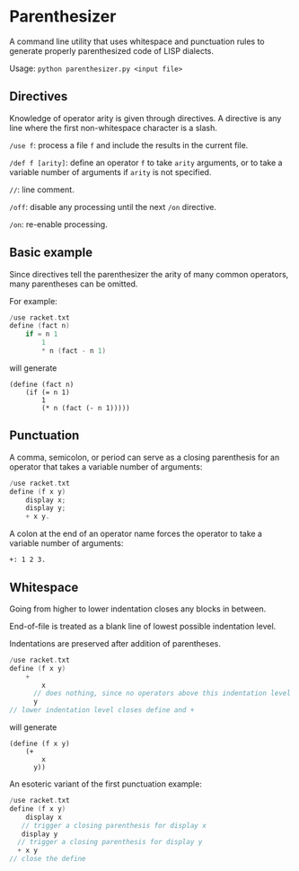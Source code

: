 # Parenthesizer

A command line utility that uses whitespace and punctuation rules to generate properly parenthesized code of LISP dialects.

Usage: `python parenthesizer.py <input file>`

## Directives

Knowledge of operator arity is given through directives. A directive is any line where the first non-whitespace character is a slash.

`/use f`: process a file `f` and include the results in the current file.

`/def f [arity]`: define an operator `f` to take `arity` arguments, or to take a variable number of arguments if `arity` is not specified.

`//`: line comment.

`/off`: disable any processing until the next `/on` directive.

`/on`: re-enable processing.

## Basic example

Since directives tell the parenthesizer the arity of many common operators, many parentheses can be omitted.

For example:
```C
/use racket.txt
define (fact n)
    if = n 1
        1
        * n (fact - n 1)
```
will generate
```racket
(define (fact n)
    (if (= n 1)
        1
        (* n (fact (- n 1)))))
```

## Punctuation

A comma, semicolon, or period can serve as a closing parenthesis for an operator that takes a variable number of arguments:

```C
/use racket.txt
define (f x y) 
    display x;
    display y;
    + x y.
```

A colon at the end of an operator name forces the operator to take a variable number of arguments:

```
+: 1 2 3.
```

## Whitespace

Going from higher to lower indentation closes any blocks in between.

End-of-file is treated as a blank line of lowest possible indentation level.

Indentations are preserved after addition of parentheses.

```C
/use racket.txt
define (f x y)
    +
        x
      // does nothing, since no operators above this indentation level
      y
// lower indentation level closes define and + 
```
will generate
```racket
(define (f x y)
    (+
        x
      y))
```

An esoteric variant of the first punctuation example:

```C
/use racket.txt
define (f x y)
    display x
   // trigger a closing parenthesis for display x
   display y
  // trigger a closing parenthesis for display y
  + x y
// close the define
```
